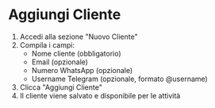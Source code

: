 # Aggiungi Cliente

1. Accedi alla sezione "Nuovo Cliente"
2. Compila i campi:
   - Nome cliente (obbligatorio)
   - Email (opzionale)
   - Numero WhatsApp (opzionale)
   - Username Telegram (opzionale, formato @username)
3. Clicca "Aggiungi Cliente"
4. Il cliente viene salvato e disponibile per le attività